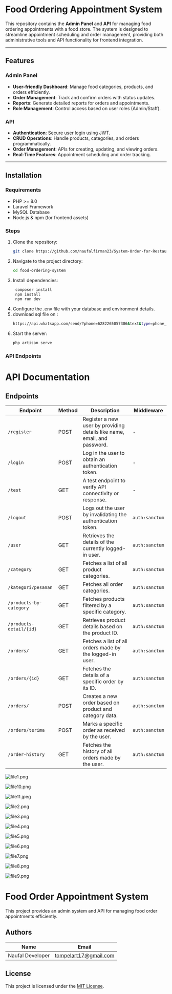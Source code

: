 # Food Ordering Appointment System

This repository contains the **Admin Panel** and **API** for managing food ordering appointments with a food store. The system is designed to streamline appointment scheduling and order management, providing both administrative tools and API functionality for frontend integration.

---

## Features

### Admin Panel
- **User-friendly Dashboard**: Manage food categories, products, and orders efficiently.
- **Order Management**: Track and confirm orders with status updates.
- **Reports**: Generate detailed reports for orders and appointments.
- **Role Management**: Control access based on user roles (Admin/Staff).

### API
- **Authentication**: Secure user login using JWT.
- **CRUD Operations**: Handle products, categories, and orders programmatically.
- **Order Management**: APIs for creating, updating, and viewing orders.
- **Real-Time Features**: Appointment scheduling and order tracking.

---

## Installation

### Requirements
- PHP >= 8.0
- Laravel Framework
- MySQL Database
- Node.js & npm (for frontend assets)

### Steps
1. Clone the repository:
   ```bash
   git clone https://github.com/naufalfirman23/System-Order-for-Restaurant-Admin-and-API.git
2. Navigate to the project directory:
    ```bash
    cd food-ordering-system
4. Install dependencies:
   ```bash
    composer install
    npm install
    npm run dev
5. Configure the .env file with your database and environment details.
6. download sql file on :
   ```bash
   https://api.whatsapp.com/send/?phone=6282265057386&text&type=phone_number&app_absent=0
8. Start the server:
   ```bash
   php artisan serve
   
### API Endpoints
# API Documentation

## Endpoints

| **Endpoint**                 | **Method** | **Description**                                                                                  | **Middleware**       |
|-------------------------------|------------|--------------------------------------------------------------------------------------------------|----------------------|
| `/register`                  | POST       | Register a new user by providing details like name, email, and password.                        | -                    |
| `/login`                     | POST       | Log in the user to obtain an authentication token.                                              | -                    |
| `/test`                      | GET        | A test endpoint to verify API connectivity or response.                                         | -                    |
| `/logout`                    | POST       | Logs out the user by invalidating the authentication token.                                     | `auth:sanctum`       |
| `/user`                      | GET        | Retrieves the details of the currently logged-in user.                                          | `auth:sanctum`       |
| `/category`                  | GET        | Fetches a list of all product categories.                                                       | `auth:sanctum`       |
| `/kategori/pesanan`          | GET        | Fetches all order categories.                                                                   | `auth:sanctum`       |
| `/products-by-category`      | GET        | Fetches products filtered by a specific category.                                               | `auth:sanctum`       |
| `/products-detail/{id}`      | GET        | Retrieves product details based on the product ID.                                              | `auth:sanctum`       |
| `/orders/`                   | GET        | Fetches a list of all orders made by the logged-in user.                                        | `auth:sanctum`       |
| `/orders/{id}`               | GET        | Fetches the details of a specific order by its ID.                                              | `auth:sanctum`       |
| `/orders/`                   | POST       | Creates a new order based on product and category data.                                         | `auth:sanctum`       |
| `/orders/terima`             | POST       | Marks a specific order as received by the user.                                                 | `auth:sanctum`       |
| `/order-history`             | GET        | Fetches the history of all orders made by the user.                                             | `auth:sanctum`       |

<!-- Images start here -->
![file1.png](public/assets/screenshoot/file1.png)

![file10.png](public/assets/screenshoot/file10.png)

![file11.jpeg](public/assets/screenshoot/file11.jpeg)

![file2.png](public/assets/screenshoot/file2.png)

![file3.png](public/assets/screenshoot/file3.png)

![file4.png](public/assets/screenshoot/file4.png)

![file5.png](public/assets/screenshoot/file5.png)

![file6.png](public/assets/screenshoot/file6.png)

![file7.png](public/assets/screenshoot/file7.png)

![file8.png](public/assets/screenshoot/file8.png)

![file9.png](public/assets/screenshoot/file9.png)

<!-- Sample output -->
# Food Order Appointment System

This project provides an admin system and API for managing food order appointments efficiently.

## Authors

| Name             | Email                      |
|------------------|----------------------------|
| Naufal Developer | tompelart17@gmail.com      |

## License

This project is licensed under the [MIT License](LICENSE).


